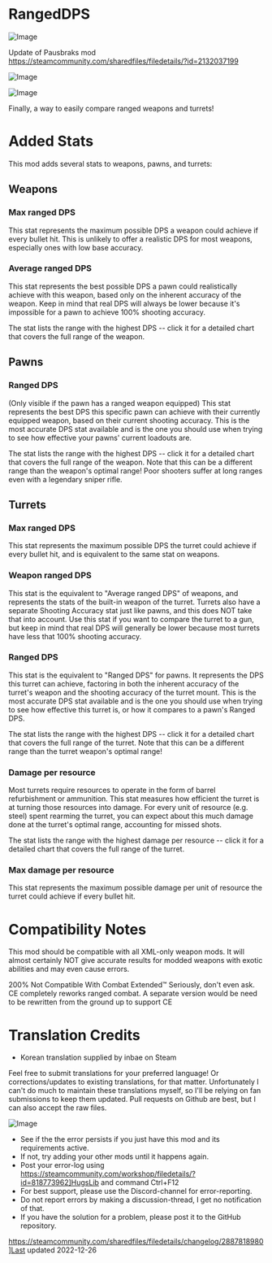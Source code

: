 # RangedDPS

![Image](https://i.imgur.com/buuPQel.png)

Update of Pausbraks mod
https://steamcommunity.com/sharedfiles/filedetails/?id=2132037199

![Image](https://i.imgur.com/pufA0kM.png)

	
![Image](https://i.imgur.com/Z4GOv8H.png)

Finally, a way to easily compare ranged weapons and turrets!

# Added Stats

This mod adds several stats to weapons, pawns, and turrets:

## Weapons

### Max ranged DPS

This stat represents the maximum possible DPS a weapon could achieve if every bullet hit.  This is unlikely to offer a realistic DPS for most weapons, especially ones with low base accuracy.

### Average ranged DPS

This stat represents the best possible DPS a pawn could realistically achieve with this weapon, based only on the inherent accuracy of the weapon.  Keep in mind that real DPS will always be lower because it's impossible for a pawn to achieve 100% shooting accuracy.

The stat lists the range with the highest DPS -- click it for a detailed chart that covers the full range of the weapon.

## Pawns

### Ranged DPS

(Only visible if the pawn has a ranged weapon equipped)
This stat represents the best DPS this specific pawn can achieve with their currently equipped weapon, based on their current shooting accuracy.  This is the most accurate DPS stat available and is the one you should use when trying to see how effective your pawns' current loadouts are.

The stat lists the range with the highest DPS -- click it for a detailed chart that covers the full range of the weapon.  Note that this can be a different range than the weapon's optimal range!  Poor shooters suffer at long ranges even with a legendary sniper rifle.

## Turrets

### Max ranged DPS

This stat represents the maximum possible DPS the turret could achieve if every bullet hit, and is equivalent to the same stat on weapons.

### Weapon ranged DPS

This stat is the equivalent to "Average ranged DPS" of weapons, and represents the stats of the built-in weapon of the turret.  Turrets also have a separate Shooting Accuracy stat just like pawns, and this does NOT take that into account.  Use this stat if you want to compare the turret to a gun, but keep in mind that real DPS will generally be lower because most turrets have less that 100% shooting accuracy.

### Ranged DPS

This stat is the equivalent to "Ranged DPS" for pawns.  It represents the DPS this turret can achieve, factoring in both the inherent accuracy of the turret's weapon and the shooting accuracy of the turret mount.  This is the most accurate DPS stat available and is the one you should use when trying to see how effective this turret is, or how it compares to a pawn's Ranged DPS.

The stat lists the range with the highest DPS -- click it for a detailed chart that covers the full range of the turret.  Note that this can be a different range than the turret weapon's optimal range!

### Damage per resource

Most turrets require resources to operate in the form of barrel refurbishment or ammunition. This stat measures how efficient the turret is at turning those resources into damage. For every unit of resource (e.g. steel) spent rearming the turret, you can expect about this much damage done at the turret's optimal range, accounting for missed shots.

The stat lists the range with the highest damage per resource -- click it for a detailed chart that covers the full range of the turret.

### Max damage per resource

This stat represents the maximum possible damage per unit of resource the turret could achieve if every bullet hit.

# Compatibility Notes


This mod should be compatible with all XML-only weapon mods.  It will almost certainly NOT give accurate results for modded weapons with exotic abilities and may even cause errors.

200% Not Compatible With Combat Extended™
Seriously, don't even ask.  CE completely reworks ranged combat.  A separate version would be need to be rewritten from the ground up to support CE

# Translation Credits


- Korean translation supplied by inbae on Steam

Feel free to submit translations for your preferred language!  Or corrections/updates to existing translations, for that matter.  Unfortunately I can't do much to maintain these translations myself, so I'll be relying on fan submissions to keep them updated.  Pull requests on Github are best, but I can also accept the raw files.

![Image](https://i.imgur.com/PwoNOj4.png)



-  See if the the error persists if you just have this mod and its requirements active.
-  If not, try adding your other mods until it happens again.
-  Post your error-log using https://steamcommunity.com/workshop/filedetails/?id=818773962]HugsLib and command Ctrl+F12
-  For best support, please use the Discord-channel for error-reporting.
-  Do not report errors by making a discussion-thread, I get no notification of that.
-  If you have the solution for a problem, please post it to the GitHub repository.


https://steamcommunity.com/sharedfiles/filedetails/changelog/2887818980]Last updated 2022-12-26
